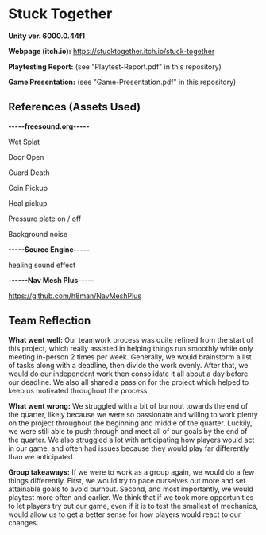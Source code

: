 # Stuck Together

**Unity ver. 6000.0.44f1**

**Webpage (itch.io):** https://stucktogether.itch.io/stuck-together

**Playtesting Report:** (see "Playtest-Report.pdf" in this repository)

**Game Presentation:** (see "Game-Presentation.pdf" in this repository)

## References (Assets Used)
**-----freesound.org-----**

Wet Splat

Door Open

Guard Death

Coin Pickup

Heal pickup

Pressure plate on / off

Background noise


**-----Source Engine-----**

healing sound effect


**------Nav Mesh Plus-----**

https://github.com/h8man/NavMeshPlus



## Team Reflection
**What went well:** Our teamwork process was quite refined from the start of this project, which really assisted in helping things run smoothly while only meeting in-person 2 times per week. Generally, we would brainstorm a list of tasks along with a deadline, then divide the work evenly. After that, we would do our independent work then consolidate it all about a day before our deadline. We also all shared a passion for the project which helped to keep us motivated throughout the process.

**What went wrong:** We struggled with a bit of burnout towards the end of the quarter, likely because we were so passionate and willing to work plenty on the project throughout the beginning and middle of the quarter. Luckily, we were still able to push through and meet all of our goals by the end of the quarter. We also struggled a lot with anticipating how players would act in our game, and often had issues because they would play far differently than we anticipated.

**Group takeaways:** If we were to work as a group again, we would do a few things differently. First, we would try to pace ourselves out more and set attainable goals to avoid burnout. Second, and most importantly, we would playtest more often and earlier. We think that if we took more opportunities to let players try out our game, even if it is to test the smallest of mechanics, would allow us to get a better sense for how players would react to our changes.
